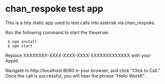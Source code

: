 # chan_respoke test app

This is a tiny static app used to test calls into asterisk via chan_respoke.

Run the following command to start the fileserver.

     $ npm install
     $ npm start

Replace XXXXXXXX-XXXX-XXXX-XXXX-XXXXXXXXXXXXX with your AppId.

Navigate to http://localhost:8080 in your browser, and click "Click to Call." Once the call is successful, you will hear the phrase "Hello World!".
 